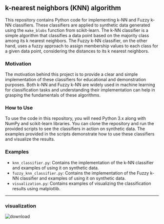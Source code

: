 ## k-nearest neighbors (KNN) algorithm

This repository contains Python code for implementing k-NN and Fuzzy k-NN classifiers. These classifiers are applied to synthetic data generated using the `make_blobs` function from scikit-learn. The k-NN classifier is a simple algorithm that classifies a data point based on the majority class among its k nearest neighbors. The Fuzzy k-NN classifier, on the other hand, uses a fuzzy approach to assign membership values to each class for a given data point, considering the distances to its k nearest neighbors.

### Motivation
The motivation behind this project is to provide a clear and simple implementation of these classifiers for educational and demonstration purposes. Both k-NN and Fuzzy k-NN are widely used in machine learning for classification tasks and understanding their implementation can help in grasping the fundamentals of these algorithms.

### How to Use
To use the code in this repository, you will need Python 3.x along with NumPy and scikit-learn libraries. You can clone the repository and run the provided scripts to see the classifiers in action on synthetic data. The examples provided in the scripts demonstrate how to use these classifiers and visualize the results.

### Examples
- `knn_classifier.py`: Contains the implementation of the k-NN classifier and examples of using it on synthetic data.
- `fuzzy_knn_classifier.py`: Contains the implementation of the Fuzzy k-NN classifier and examples of using it on synthetic data.
- `visualization.py`: Contains examples of visualizing the classification results using matplotlib.
- -----------
### visualization
![download](https://github.com/amirmetanatt/fuzzy/assets/147061622/7da061e6-1bcd-4e2b-932a-8a8ea5c594da)

